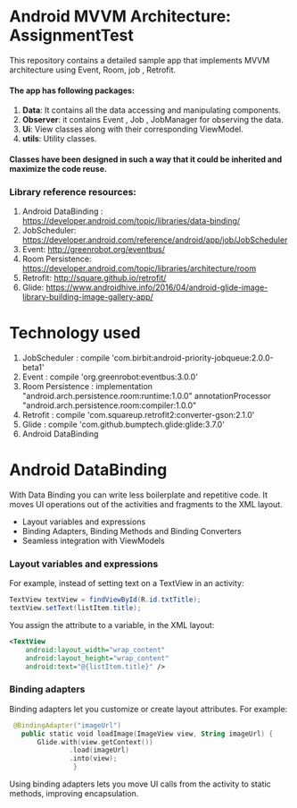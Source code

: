 # Android MVVM Architecture: AssignmentTest
This repository contains a detailed sample app that implements MVVM architecture using Event, Room, job , Retrofit.

#### The app has following packages:
1. **Data**: It contains all the data accessing and manipulating components.
2. **Observer**: it contains Event , Job , JobManager for observing the data.
3. **Ui**: View classes along with their corresponding ViewModel.
4. **utils**: Utility classes.

#### Classes have been designed in such a way that it could be inherited and maximize the code reuse.

### Library reference resources:
1. Android DataBinding : https://developer.android.com/topic/libraries/data-binding/
2. JobScheduler: https://developer.android.com/reference/android/app/job/JobScheduler
3. Event: http://greenrobot.org/eventbus/
4. Room Persistence: https://developer.android.com/topic/libraries/architecture/room
5. Retrofit: http://square.github.io/retrofit/
6. Glide: https://www.androidhive.info/2016/04/android-glide-image-library-building-image-gallery-app/

# Technology used
1. JobScheduler : compile 'com.birbit:android-priority-jobqueue:2.0.0-beta1'
2. Event :  compile 'org.greenrobot:eventbus:3.0.0'
3. Room Persistence :  implementation "android.arch.persistence.room:runtime:1.0.0"
                       annotationProcessor "android.arch.persistence.room:compiler:1.0.0"
4. Retrofit : compile 'com.squareup.retrofit2:converter-gson:2.1.0'
5. Glide : compile 'com.github.bumptech.glide:glide:3.7.0'
6. Android DataBinding

# Android DataBinding
With Data Binding you can write less boilerplate and repetitive code. It moves UI operations out of the activities and fragments to the XML layout.

* Layout variables and expressions
* Binding Adapters, Binding Methods and Binding Converters
* Seamless integration with ViewModels

### Layout variables and expressions
For example, instead of setting text on a TextView in an activity:
```java
TextView textView = findViewById(R.id.txtTitle);
textView.setText(listItem.title);
```
You assign the attribute to a variable, in the XML layout:
```xml
<TextView
    android:layout_width="wrap_content"
    android:layout_height="wrap_content"
    android:text="@{listItem.title}" />
 ```
 ### Binding adapters
 Binding adapters let you customize or create layout attributes. For example:
 ```kotlin
  @BindingAdapter("imageUrl")
    public static void loadImage(ImageView view, String imageUrl) {
        Glide.with(view.getContext())
                .load(imageUrl)
                .into(view);
                 }
```
   
   Using binding adapters lets you move UI calls from the activity to static methods, improving encapsulation.

             
   
 


